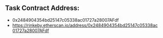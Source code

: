 ## Task Contract Address:
- 0x2484904354bd25147c05338ac01727a28007AFdf
- https://rinkeby.etherscan.io/address/0x2484904354bd25147c05338ac01727a28007AFdf
